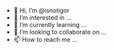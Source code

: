 - 👋 Hi, I’m @isnotigor
- 👀 I’m interested in ...
- 🌱 I’m currently learning ...
- 💞️ I’m looking to collaborate on ...
- 📫 How to reach me ...

<!---
isnotigor/isnotigor is a ✨ special ✨ repository because its `README.md` (this file) appears on your GitHub profile.
You can click the Preview link to take a look at your changes.
--->
